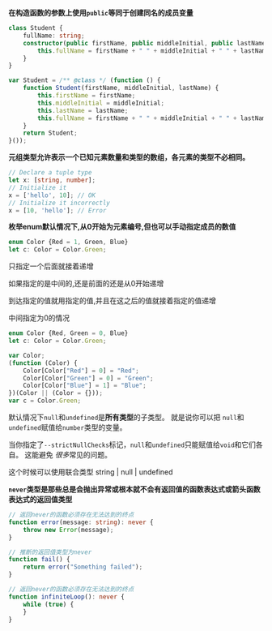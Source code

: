 **在构造函数的参数上使用`public`等同于创建同名的成员变量**

```ts
class Student {
    fullName: string;
    constructor(public firstName, public middleInitial, public lastName) {
        this.fullName = firstName + " " + middleInitial + " " + lastName;
    }
}
```

```js
var Student = /** @class */ (function () {
    function Student(firstName, middleInitial, lastName) {
        this.firstName = firstName;
        this.middleInitial = middleInitial;
        this.lastName = lastName;
        this.fullName = firstName + " " + middleInitial + " " + lastName;
    }
    return Student;
}());
```



**元组类型允许表示一个已知元素数量和类型的数组，各元素的类型不必相同。**

```ts
// Declare a tuple type
let x: [string, number];
// Initialize it
x = ['hello', 10]; // OK
// Initialize it incorrectly
x = [10, 'hello']; // Error
```



**枚举enum默认情况下,从0开始为元素编号,但也可以手动指定成员的数值**

```ts
enum Color {Red = 1, Green, Blue}
let c: Color = Color.Green;
```

只指定一个后面就接着递增

如果指定的是中间的,还是前面的还是从0开始递增

到达指定的值就用指定的值,并且在这之后的值就接着指定的值递增



中间指定为0的情况

```ts
enum Color {Red, Green = 0, Blue}
let c: Color = Color.Green;
```

```js
var Color;
(function (Color) {
    Color[Color["Red"] = 0] = "Red";
    Color[Color["Green"] = 0] = "Green";
    Color[Color["Blue"] = 1] = "Blue";
})(Color || (Color = {}));
var c = Color.Green;

```



默认情况下`null`和`undefined`是**所有类型**的子类型。 就是说你可以把 `null`和`undefined`赋值给`number`类型的变量。

当你指定了`--strictNullChecks`标记，`null`和`undefined`只能赋值给`void`和它们各自。 这能避免 *很多*常见的问题。

这个时候可以使用联合类型	string | null | undefined



**`never`类型是那些总是会抛出异常或根本就不会有返回值的函数表达式或箭头函数表达式的返回值类型**

```ts
// 返回never的函数必须存在无法达到的终点
function error(message: string): never {
    throw new Error(message);
}

// 推断的返回值类型为never
function fail() {
    return error("Something failed");
}

// 返回never的函数必须存在无法达到的终点
function infiniteLoop(): never {
    while (true) {
    }
}
```













